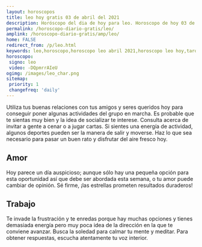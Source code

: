 ```yaml
---
layout: horoscopos
title: leo hoy gratis 03 de abril del 2021 
description: Horóscopo del dia de hoy para leo. Horoscopo de hoy 03 de abril del 2021. Las predicciones de amor, trabajo, vida personal gratis.
permalink: /horoscopo-diario-gratis/leo/
amplink: /horoscopo-diario-gratis/amp/leo/
home: FALSE
redirect_from: /p/leo.html
keywords: leo,horoscopo,horoscopo leo abril 2021,horoscopo leo hoy,tarot leo abril 2021,horoscopo leo,tarot leo hoy,horoscopo de hoy,horoscopo diario,tarot del amor,horoscopo de hoy leo,horoscopo diario del tarot, Horoscopo de hoy leo 03 de abril del 2021,horóscopo del día,signos zodiacales 2021, el horoscopo de hoy
horoscopo:
 signo: leo
 video: -DQpmrrAIeU
ogimg: /images/leo_char.png
sitemap:
 priority: 1
 changefreq: 'daily'
---
```



Utiliza tus buenas relaciones con tus amigos y seres queridos hoy para conseguir poner algunas actividades del grupo en marcha. Es probable que te sientas muy bien y la idea de socializar te interese. Consulta acerca de invitar a gente a cenar o a jugar cartas. Si sientes una energía de actividad, algunos deportes pueden ser la manera de salir y moverse. Haz lo que sea necesario para pasar un buen rato y disfrutar del aire fresco hoy.

## Amor

Hoy parece un día auspicioso; aunque sólo hay una pequeña opción para esta oportunidad así que debe ser abordada esta semana, o tu amor puede cambiar de opinión. Sé firme, ¡las estrellas prometen resultados duraderos!

## Trabajo

Te invade la frustración y te enredas porque hay muchas opciones y tienes demasiada energía pero muy poca idea de la dirección en la que te conviene avanzar. Busca la soledad para calmar tu mente y meditar. Para obtener respuestas, escucha atentamente tu voz interior.